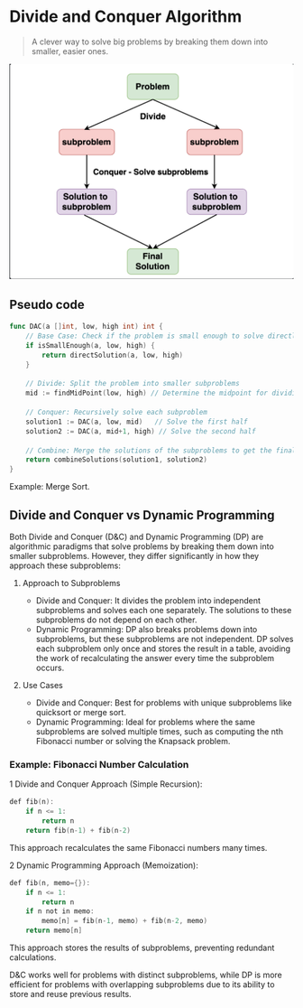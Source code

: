 # Divide and Conquer Algorithm

> A clever way to solve big problems by breaking them down into smaller, easier
> ones.

![](attachements/dca.png)

## Pseudo code

```go
func DAC(a []int, low, high int) int {
    // Base Case: Check if the problem is small enough to solve directly
    if isSmallEnough(a, low, high) {
        return directSolution(a, low, high)
    }

    // Divide: Split the problem into smaller subproblems
    mid := findMidPoint(low, high) // Determine the midpoint for dividing

    // Conquer: Recursively solve each subproblem
    solution1 := DAC(a, low, mid)   // Solve the first half
    solution2 := DAC(a, mid+1, high) // Solve the second half

    // Combine: Merge the solutions of the subproblems to get the final solution
    return combineSolutions(solution1, solution2)
}
```

Example: Merge Sort.

## Divide and Conquer vs Dynamic Programming

Both Divide and Conquer (D&C) and Dynamic Programming (DP) are algorithmic
paradigms that solve problems by breaking them down into smaller subproblems.
However, they differ significantly in how they approach these subproblems:

1. Approach to Subproblems

   - Divide and Conquer: It divides the problem into independent subproblems and
     solves each one separately. The solutions to these subproblems do not
     depend on each other.
   - Dynamic Programming: DP also breaks problems down into subproblems, but
     these subproblems are not independent. DP solves each subproblem only once
     and stores the result in a table, avoiding the work of recalculating the
     answer every time the subproblem occurs.

2. Use Cases

   - Divide and Conquer: Best for problems with unique subproblems like
     quicksort or merge sort.
   - Dynamic Programming: Ideal for problems where the same subproblems are
     solved multiple times, such as computing the nth Fibonacci number or
     solving the Knapsack problem.

### Example: Fibonacci Number Calculation

1 Divide and Conquer Approach (Simple Recursion):

```go
def fib(n):
    if n <= 1:
        return n
    return fib(n-1) + fib(n-2)
```

This approach recalculates the same Fibonacci numbers many times.

2 Dynamic Programming Approach (Memoization):

```go
def fib(n, memo={}):
    if n <= 1:
        return n
    if n not in memo:
        memo[n] = fib(n-1, memo) + fib(n-2, memo)
    return memo[n]
```

This approach stores the results of subproblems, preventing redundant
calculations.

D&C works well for problems with distinct subproblems, while DP is more
efficient for problems with overlapping subproblems due to its ability to store
and reuse previous results.

